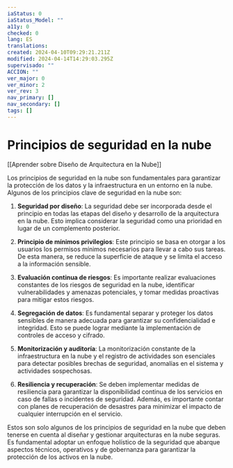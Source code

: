 ```yaml
---
iaStatus: 0
iaStatus_Model: ""
a11y: 0
checked: 0
lang: ES
translations: 
created: 2024-04-10T09:29:21.211Z
modified: 2024-04-14T14:29:03.295Z
supervisado: ""
ACCION: ""
ver_major: 0
ver_minor: 2
ver_rev: 3
nav_primary: []
nav_secondary: []
tags: []
---
```

# Principios de seguridad en la nube

[[Aprender sobre Diseño de Arquitectura en la Nube]]

Los principios de seguridad en la nube son fundamentales para garantizar la protección de los datos y la infraestructura en un entorno en la nube. Algunos de los principios clave de seguridad en la nube son:

1. **Seguridad por diseño**: La seguridad debe ser incorporada desde el principio en todas las etapas del diseño y desarrollo de la arquitectura en la nube. Esto implica considerar la seguridad como una prioridad en lugar de un complemento posterior.

2. **Principio de mínimos privilegios**: Este principio se basa en otorgar a los usuarios los permisos mínimos necesarios para llevar a cabo sus tareas. De esta manera, se reduce la superficie de ataque y se limita el acceso a la información sensible.

3. **Evaluación continua de riesgos**: Es importante realizar evaluaciones constantes de los riesgos de seguridad en la nube, identificar vulnerabilidades y amenazas potenciales, y tomar medidas proactivas para mitigar estos riesgos.

4. **Segregación de datos**: Es fundamental separar y proteger los datos sensibles de manera adecuada para garantizar su confidencialidad e integridad. Esto se puede lograr mediante la implementación de controles de acceso y cifrado.

5. **Monitorización y auditoría**: La monitorización constante de la infraestructura en la nube y el registro de actividades son esenciales para detectar posibles brechas de seguridad, anomalías en el sistema y actividades sospechosas.

6. **Resiliencia y recuperación**: Se deben implementar medidas de resiliencia para garantizar la disponibilidad continua de los servicios en caso de fallas o incidentes de seguridad. Además, es importante contar con planes de recuperación de desastres para minimizar el impacto de cualquier interrupción en el servicio.

Estos son solo algunos de los principios de seguridad en la nube que deben tenerse en cuenta al diseñar y gestionar arquitecturas en la nube seguras. Es fundamental adoptar un enfoque holístico de la seguridad que abarque aspectos técnicos, operativos y de gobernanza para garantizar la protección de los activos en la nube.
